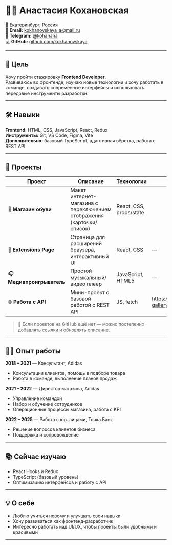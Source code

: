 # 👩‍💻 Анастасия Кохановская

📍 Екатеринбург, Россия  
📧 **Email:** [kokhanovskaya_a@mail.ru](mailto:kokhanovskaya_a@mail.ru)  
💬 **Telegram:** [@kohanana](https://t.me/kohanana)  
💻 **GitHub:** [github.com/kokhanovskaya](https://github.com/kokhanovskaya)

---

## 🎯 Цель

Хочу пройти стажировку **Frontend Developer**.  
Развиваюсь во фронтенде, изучаю новые технологии и хочу работать в команде, создавать современные интерфейсы и использовать передовые инструменты разработки.

---

## 🛠️ Навыки

**Frontend:** HTML, CSS, JavaScript, React, Redux  
**Инструменты:** Git, VS Code, Figma, Vite  
**Дополнительно:** базовый TypeScript, адаптивная вёрстка, работа с REST API

---

## 📂 Проекты

| Проект                    | Описание                                                              | Технологии              | Ссылки                                             |
| ------------------------- | --------------------------------------------------------------------- | ----------------------- | -------------------------------------------------- |
| 🥿 **Магазин обуви**      | Макет интернет-магазина с переключением отображения (карточки/список) | React, CSS, props/state |                                                    |
| 🧩 **Extensions Page**    | Страница для расширений браузера, интерактивный UI                    | React, CSS              | —                                                  |
| 🎧 **Медиапроигрыватель** | Простой музыкальный/видео плеер                                       | JavaScript, HTML5       | —                                                  |
| 🌐 **Работа с API**       | Мини-проект с базовой работой с REST API                              | JS, fetch               | https://github.com/kokhanovskaya/image-gallery.git                                                 |

> 🔧 Если проектов на GitHub ещё нет — можно постепенно добавлять ссылки и обновлять описание.

---

## 👩‍💼 Опыт работы

**2018 – 2021** — Консультант, Adidas

- Консультации клиентов, помощь в подборе товара
- Работа в команде, выполнение планов продаж

**2021 – 2022** — Директор магазина, Adidas

- Управление командой
- Набор и обучение сотрудников
- Операционные процессы магазина, работа с KPI

**2022 – 2025** — Работа с юр. лицами, Точка Банк

- Решение вопросов клиентов бизнеса
- Поддержка и сопровождение

---

## 📚 Сейчас изучаю

- React Hooks и Redux
- TypeScript (базовый уровень)
- Оптимизацию интерфейсов и работу с API

---

## 💡 О себе

- Люблю учиться новому и улучшать свои навыки
- Хочу развиваться как фронтенд-разработчик
- Интересно работать над UI/UX, чтобы проекты были удобными и красивыми

---
